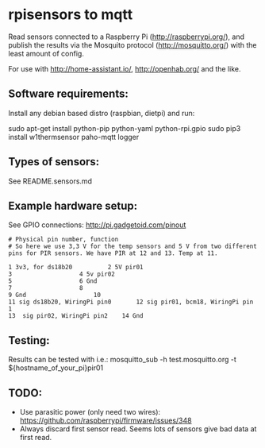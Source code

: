 # rpisensors to mqtt

Read sensors connected to a Raspberry Pi (http://raspberrypi.org/), and publish the results via the Mosquito protocol (http://mosquitto.org/) with the least amount of config.

For use with http://home-assistant.io/, http://openhab.org/ and the like.


## Software requirements:

Install any debian based distro (raspbian, dietpi) and run:

sudo apt-get install python-pip python-yaml python-rpi.gpio
sudo pip3 install w1thermsensor paho-mqtt logger

## Types of sensors:

See README.sensors.md


## Example hardware setup:

See GPIO connections:
http://pi.gadgetoid.com/pinout

```
# Physical pin number, function
# So here we use 3,3 V for the temp sensors and 5 V from two different pins for PIR sensors. We have PIR at 12 and 13. Temp at 11.

1 3v3, for ds18b20			2 5V pir01
3					4 5v pir02
5					6 Gnd
7					8
9 Gnd					10
11 sig ds18b20, WiringPi pin0		12 sig pir01, bcm18, WiringPi pin 1
13 	sig pir02, WiringPi pin2	14 Gnd
```

## Testing:

Results can be tested with i.e.:
mosquitto_sub -h test.mosquitto.org -t ${hostname_of_your_pi}pir01


## TODO:
* Use parasitic power (only need two wires): https://github.com/raspberrypi/firmware/issues/348
* Always discard first sensor read. Seems lots of sensors give bad data at first read.
